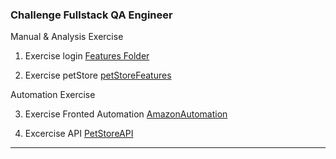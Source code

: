 ### Challenge Fullstack QA Engineer

Manual & Analysis Exercise

1. Exercise login  [Features Folder]( https://github.com/Flora-San/FullstackQAEngineer/tree/main/features)
   
2. Exercise petStore [petStoreFeatures](https://github.com/Flora-San/FullstackQAEngineer/tree/main/CucumberApiTest/target/test-classes/features)

Automation Exercise

3. Exercise Fronted Automation [AmazonAutomation](https://github.com/Flora-San/FullstackQAEngineer/tree/main/amazonTest)

4. Excercise API [PetStoreAPI](https://github.com/Flora-San/FullstackQAEngineer/tree/main/CucumberApiTest/target/test-classes)


***

